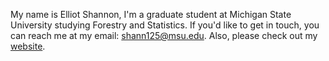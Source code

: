 My name is Elliot Shannon,
I'm a graduate student at Michigan State University studying Forestry and Statistics. 
If you'd like to get in touch, you can reach me at my email: shann125@msu.edu. 
Also, please check out my [website](https://elliotshannon.github.io/).
